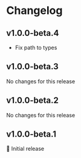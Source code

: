 # Changelog

[//]: # (HeaderEnd)

## v1.0.0-beta.4

- Fix path to types

## v1.0.0-beta.3

No changes for this release

## v1.0.0-beta.2

No changes for this release

## v1.0.0-beta.1

🎉 Initial release
